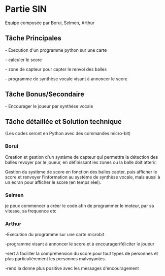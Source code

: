 <h1>Partie SIN</h1>
Equipe composée par Borui, Selmen, Arthur

<h2>
Tâche Principales
</h2>
<p>- Execution d'un programme python sur une carte </p>
<p>- calculer le score </p>
<p>- zone de capteur pour capter le renvoi des balles </p>
<p>- programme de synthèse vocale visant à annoncer le score </p>




<h2>
Tâche Bonus/Secondaire
</h2>

<p>- Encourager le joueur par synthèse vocale </p>



<h2>
Tâche détaillée et Solution technique
</h2>

(Les codes seront en Python avec des commandes micro-bit)

<h3>Borui</h3>
<p> Creation et gestion d'un système de capteur qui permettra la détection des balles revoyer par le joueur, en définissant les zones ou la balle doit atterir.</p>
<p> Gestion du système de score en fonction des balles capter, puis afficher le score et renvoyer l'information au système de synthèse vocale, mais aussi à un écran pour afficher le score (en temps réel). </p>

<h3>Selmen</h3>
<p> je peux commencer a créer le code afin de programmer le moteur, par sa vitesse, sa frequence etc </p>
<p>  </p>

<h3>Arthur</h3>
<p> -Execution du programme sur une carte microbit </p>
<p> -programme visant à annoncer le score et à encourager/féliciter le joueur </p>
<p> -sert à faciliter la comprehension du score pour tout types de personnes et plus particulièrement les personnes malvoyantes.</p>
<p> -rend la donne plus positive avec les messages d'encouragement </p>
